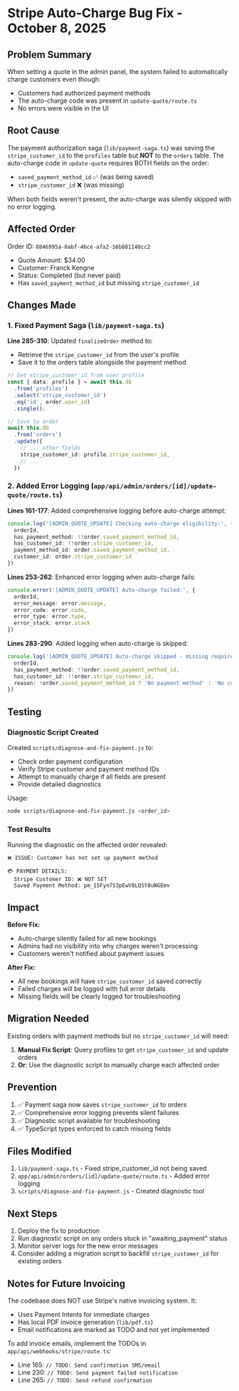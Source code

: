 # Stripe Auto-Charge Bug Fix - October 8, 2025

## Problem Summary

When setting a quote in the admin panel, the system failed to automatically charge customers even though:
- Customers had authorized payment methods
- The auto-charge code was present in `update-quote/route.ts`
- No errors were visible in the UI

## Root Cause

The payment authorization saga (`lib/payment-saga.ts`) was saving the `stripe_customer_id` to the `profiles` table but **NOT** to the `orders` table. The auto-charge code in `update-quote` requires BOTH fields on the order:
- `saved_payment_method_id` ✅ (was being saved)
- `stripe_customer_id` ❌ (was missing)

When both fields weren't present, the auto-charge was silently skipped with no error logging.

## Affected Order

Order ID: `8846995a-0abf-46ce-afa2-16b881140cc2`
- Quote Amount: $34.00
- Customer: Franck Kengne  
- Status: Completed (but never paid)
- Has `saved_payment_method_id` but missing `stripe_customer_id`

## Changes Made

### 1. Fixed Payment Saga (`lib/payment-saga.ts`)

**Line 285-310**: Updated `finalizeOrder` method to:
- Retrieve the `stripe_customer_id` from the user's profile
- Save it to the orders table alongside the payment method

```typescript
// Get stripe_customer_id from user profile
const { data: profile } = await this.db
  .from('profiles')
  .select('stripe_customer_id')
  .eq('id', order.user_id)
  .single();

// Save to order
await this.db
  .from('orders')
  .update({
    // ... other fields
    stripe_customer_id: profile.stripe_customer_id,
    // ...
  })
```

### 2. Added Error Logging (`app/api/admin/orders/[id]/update-quote/route.ts`)

**Lines 161-177**: Added comprehensive logging before auto-charge attempt:
```typescript
console.log('[ADMIN_QUOTE_UPDATE] Checking auto-charge eligibility:', {
  orderId,
  has_payment_method: !!order.saved_payment_method_id,
  has_customer_id: !!order.stripe_customer_id,
  payment_method_id: order.saved_payment_method_id,
  customer_id: order.stripe_customer_id
})
```

**Lines 253-262**: Enhanced error logging when auto-charge fails:
```typescript
console.error('[ADMIN_QUOTE_UPDATE] Auto-charge failed:', {
  orderId,
  error_message: error.message,
  error_code: error.code,
  error_type: error.type,
  error_stack: error.stack
})
```

**Lines 283-290**: Added logging when auto-charge is skipped:
```typescript
console.log('[ADMIN_QUOTE_UPDATE] Auto-charge skipped - missing required fields:', {
  orderId,
  has_payment_method: !!order.saved_payment_method_id,
  has_customer_id: !!order.stripe_customer_id,
  reason: !order.saved_payment_method_id ? 'No payment method' : 'No customer ID'
})
```

## Testing

### Diagnostic Script Created

Created `scripts/diagnose-and-fix-payment.js` to:
- Check order payment configuration
- Verify Stripe customer and payment method IDs
- Attempt to manually charge if all fields are present
- Provide detailed diagnostics

Usage:
```bash
node scripts/diagnose-and-fix-payment.js <order_id>
```

### Test Results

Running the diagnostic on the affected order revealed:
```
❌ ISSUE: Customer has not set up payment method

💳 PAYMENT DETAILS:
  Stripe Customer ID: ❌ NOT SET
  Saved Payment Method: pm_1SFyn7S3pEwV8LQSY8uNGEmv
```

## Impact

**Before Fix:**
- Auto-charge silently failed for all new bookings
- Admins had no visibility into why charges weren't processing
- Customers weren't notified about payment issues

**After Fix:**
- All new bookings will have `stripe_customer_id` saved correctly
- Failed charges will be logged with full error details
- Missing fields will be clearly logged for troubleshooting

## Migration Needed

Existing orders with payment methods but no `stripe_customer_id` will need:

1. **Manual Fix Script**: Query profiles to get `stripe_customer_id` and update orders
2. **Or**: Use the diagnostic script to manually charge each affected order

## Prevention

1. ✅ Payment saga now saves `stripe_customer_id` to orders
2. ✅ Comprehensive error logging prevents silent failures
3. ✅ Diagnostic script available for troubleshooting
4. ✅ TypeScript types enforced to catch missing fields

## Files Modified

1. `lib/payment-saga.ts` - Fixed stripe_customer_id not being saved
2. `app/api/admin/orders/[id]/update-quote/route.ts` - Added error logging
3. `scripts/diagnose-and-fix-payment.js` - Created diagnostic tool

## Next Steps

1. Deploy the fix to production
2. Run diagnostic script on any orders stuck in "awaiting_payment" status
3. Monitor server logs for the new error messages
4. Consider adding a migration script to backfill `stripe_customer_id` for existing orders

## Notes for Future Invoicing

The codebase does NOT use Stripe's native invoicing system. It:
- Uses Payment Intents for immediate charges
- Has local PDF invoice generation (`lib/pdf.ts`)
- Email notifications are marked as TODO and not yet implemented

To add invoice emails, implement the TODOs in `app/api/webhooks/stripe/route.ts`:
- Line 165: `// TODO: Send confirmation SMS/email`
- Line 230: `// TODO: Send payment failed notification`
- Line 265: `// TODO: Send refund confirmation`
